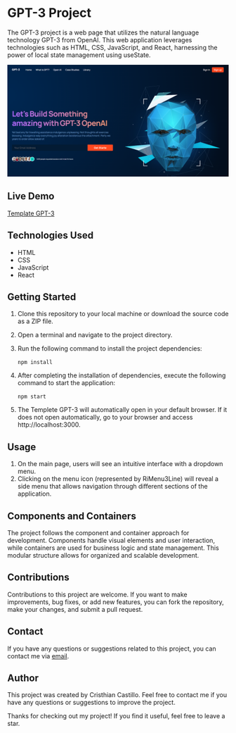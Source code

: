 # GPT-3 Project

The GPT-3 project is a web page that utilizes the natural language technology GPT-3 from OpenAI. This web application leverages technologies such as HTML, CSS, JavaScript, and React, harnessing the power of local state management using useState.

![GPT-3](src/assets/gpt3.png)

## Live Demo 

[Template GPT-3](gpt3-kal2403.netlify.app)

## Technologies Used

- HTML
- CSS
- JavaScript
- React

## Getting Started

1. Clone this repository to your local machine or download the source code as a ZIP file.
2. Open a terminal and navigate to the project directory.
3. Run the following command to install the project dependencies:

   ```shell
   npm install

4. After completing the installation of dependencies, execute the following command to start the application:

   ```shell
   npm start

5. The Templete GPT-3 will automatically open in your default browser. If it does not open automatically, go to your browser and access http://localhost:3000.

## Usage

1. On the main page, users will see an intuitive interface with a dropdown menu.
2. Clicking on the menu icon (represented by RiMenu3Line) will reveal a side menu that allows navigation through different sections of the application.

## Components and Containers

The project follows the component and container approach for development. Components handle visual elements and user interaction, while containers are used for business logic and state management. This modular structure allows for organized and scalable development.

## Contributions

Contributions to this project are welcome. If you want to make improvements, bug fixes, or add new features, you can fork the repository, make your changes, and submit a pull request.

## Contact

If you have any questions or suggestions related to this project, you can contact me via [email](mailto:kal2403199255@gmail.com).

## Author
This project was created by Cristhian Castillo. Feel free to contact me if you have any questions or suggestions to improve the project.

Thanks for checking out my project! If you find it useful, feel free to leave a star.
